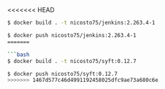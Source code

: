 #

<<<<<<< HEAD
```bash
$ docker build . -t nicosto75/jenkins:2.263.4-1

$ docker push nicosto75/jenkins:2.263.4-1
=======

```bash
$ docker build . -t nicosto75/syft:0.12.7

$ docker push nicosto75/syft:0.12.7
>>>>>>> 1467d577c46d4991192458025dfc9ae73a680c6e
```